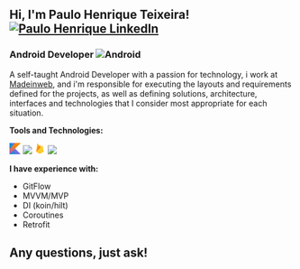 ## Hi, I'm Paulo Henrique Teixeira! <a href="https://www.linkedin.com/in/phteixeira/"><img alt="Paulo Henrique LinkedIn" width="22px" src="https://raw.githubusercontent.com/peterthehan/peterthehan/master/assets/linkedin.svg"></a>

### Android Developer ![Android](https://img.icons8.com/office/40/000000/android.png "Android")

A self-taught Android Developer with a passion for technology, i work at [Madeinweb](https://www.madeinweb.com.br/), and i'm responsible for executing the layouts and requirements defined for the projects, as well as defining solutions, architecture, interfaces and technologies that I consider most appropriate for each situation.

**Tools and Technologies:**

<code><img height="20" src="https://raw.githubusercontent.com/github/explore/80688e429a7d4ef2fca1e82350fe8e3517d3494d/topics/kotlin/kotlin.png"></code>
<code><img height="20" src="https://developer.android.com/studio/images/studio-icon-preview.svg"></code>
<code><img height="20" src="https://raw.githubusercontent.com/github/explore/80688e429a7d4ef2fca1e82350fe8e3517d3494d/topics/firebase/firebase.png"></code>
<code><img height="20" src="https://avatars.githubusercontent.com/u/18133?s=200&v=4"></code>

**I have experience with:**

- GitFlow
- MVVM/MVP
- DI (koin/hilt)
- Coroutines
- Retrofit

## Any questions, just ask!
